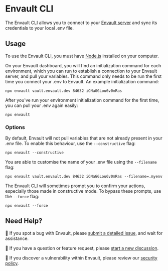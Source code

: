 # Envault CLI

The Envault CLI allows you to connect to your [Envault server](https://github.com/envault/enevault) and sync its credentials to your local .env file.

## Usage

To use the Envault CLI, you must have [Node.js](https://nodejs.org/) installed on your computer.

On your Envault dashboard, you will find an initialization command for each environment, which you can run to establish a connection to your Envault server, and pull your variables. This command only needs to be run the first time you connect your .env to Envault. An example initialization command:

```
npx envault vault.envault.dev 84632 iCNaGGLou6v0mRas
```

After you've run your environment initialization command for the first time, you can pull your .env again easily:

```
npx envault
```

### Options

By default, Envault will not pull variables that are not already present in your .env file. To enable this behaviour, use the `--constructive` flag:

```
npx envault --constructive
```

You are able to customise the name of your .env file using the `--filename` flag:

```
npx envault vault.envault.dev 84632 iCNaGGLou6v0mRas --filename=.myenv
```

The Envault CLI will sometimes prompt you to confirm your actions, especially those made in constructive mode. To bypass these prompts, use the `--force` flag:

```
npx envault --force
```

## Need Help?

🐞 If you spot a bug with Envault, please [submit a detailed issue](https://github.com/envault/envault/issues/new), and wait for assistance.

🤔 If you have a question or feature request, please [start a new discussion](https://github.com/envault/envault/discussions/new).

🔐 If you discover a vulnerability within Envault, please review our [security policy](https://github.com/envault/cli/blob/master/SECURITY.md).
